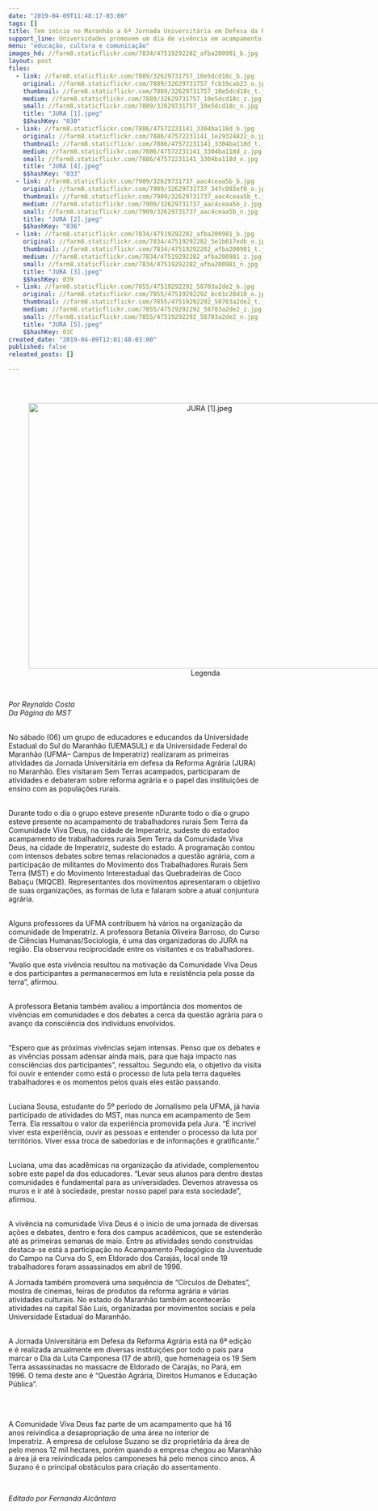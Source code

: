 ```yaml
---
date: "2019-04-09T11:48:17-03:00"
tags: []
title: Tem início no Maranhão a 6ª Jornada Universitária em Defesa da Reforma Agrária
support_line: Universidades promovem um dia de vivência em acampamento de Sem Terra no estado do Maranhão
menu: "educação, cultura e comunicação"
images_hd: //farm8.staticflickr.com/7834/47519292282_afba200981_b.jpg
layout: post
files:
  - link: //farm8.staticflickr.com/7889/32629731757_10e5dcd18c_b.jpg
    original: //farm8.staticflickr.com/7889/32629731757_fcb19cab23_o.jpg
    thumbnail: //farm8.staticflickr.com/7889/32629731757_10e5dcd18c_t.jpg
    medium: //farm8.staticflickr.com/7889/32629731757_10e5dcd18c_z.jpg
    small: //farm8.staticflickr.com/7889/32629731757_10e5dcd18c_n.jpg
    title: "JURA [1].jpeg"
    $$hashKey: "030"
  - link: //farm8.staticflickr.com/7886/47572231141_3304ba118d_b.jpg
    original: //farm8.staticflickr.com/7886/47572231141_1e29324822_o.jpg
    thumbnail: //farm8.staticflickr.com/7886/47572231141_3304ba118d_t.jpg
    medium: //farm8.staticflickr.com/7886/47572231141_3304ba118d_z.jpg
    small: //farm8.staticflickr.com/7886/47572231141_3304ba118d_n.jpg
    title: "JURA [4].jpeg"
    $$hashKey: "033"
  - link: //farm8.staticflickr.com/7909/32629731737_aac4ceaa5b_b.jpg
    original: //farm8.staticflickr.com/7909/32629731737_34fc093ef0_o.jpg
    thumbnail: //farm8.staticflickr.com/7909/32629731737_aac4ceaa5b_t.jpg
    medium: //farm8.staticflickr.com/7909/32629731737_aac4ceaa5b_z.jpg
    small: //farm8.staticflickr.com/7909/32629731737_aac4ceaa5b_n.jpg
    title: "JURA [2].jpeg"
    $$hashKey: "036"
  - link: //farm8.staticflickr.com/7834/47519292282_afba200981_b.jpg
    original: //farm8.staticflickr.com/7834/47519292282_5e1b617edb_o.jpg
    thumbnail: //farm8.staticflickr.com/7834/47519292282_afba200981_t.jpg
    medium: //farm8.staticflickr.com/7834/47519292282_afba200981_z.jpg
    small: //farm8.staticflickr.com/7834/47519292282_afba200981_n.jpg
    title: "JURA [3].jpeg"
    $$hashKey: 039
  - link: //farm8.staticflickr.com/7855/47519292292_58703a2de2_b.jpg
    original: //farm8.staticflickr.com/7855/47519292292_bc61c28d10_o.jpg
    thumbnail: //farm8.staticflickr.com/7855/47519292292_58703a2de2_t.jpg
    medium: //farm8.staticflickr.com/7855/47519292292_58703a2de2_z.jpg
    small: //farm8.staticflickr.com/7855/47519292292_58703a2de2_n.jpg
    title: "JURA [5].jpeg"
    $$hashKey: 03C
created_date: "2019-04-09T12:01:48-03:00"
published: false
releated_posts: []

---
```

<p>&nbsp;</p>

<div style="text-align:center">
<figure class="image" style="display:inline-block"><img alt="JURA [1].jpeg" height="525" src="//farm8.staticflickr.com/7889/32629731757_10e5dcd18c_b.jpg" width="700" />
<figcaption>Legenda</figcaption>
</figure>
</div>

<p><br />
<em>Por Reynaldo Costa<br />
Da P&aacute;gina do MST </em></p>

<p><br />
No s&aacute;bado (06) um grupo de educadores e educandos da Universidade Estadual do Sul do Maranh&atilde;o (UEMASUL) e da Universidade Federal do Maranh&atilde;o (UFMA&ndash; Campus de Imperatriz) realizaram as primeiras atividades da Jornada Universit&aacute;ria em defesa da Reforma Agr&aacute;ria (JURA) no Maranh&atilde;o. Eles visitaram Sem Terras acampados, participaram de atividades e debateram sobre reforma agr&aacute;ria e o papel das institui&ccedil;&otilde;es de ensino com as popula&ccedil;&otilde;es rurais.</p>

<p><br />
Durante todo o dia o grupo esteve presente nDurante todo o dia o grupo esteve presente no acampamento de trabalhadores rurais Sem Terra da Comunidade Viva Deus, na cidade de Imperatriz, sudeste do estadoo acampamento de trabalhadores rurais Sem Terra da Comunidade Viva Deus, na cidade de Imperatriz, sudeste do estado. A programa&ccedil;&atilde;o contou com intensos debates sobre temas relacionados a quest&atilde;o agr&aacute;ria, com a participa&ccedil;&atilde;o de militantes do Movimento dos Trabalhadores Rurais Sem Terra (MST) e do Movimento Interestadual das Quebradeiras de Coco Baba&ccedil;u (MIQCB). Representantes dos movimentos apresentaram o objetivo de suas organiza&ccedil;&otilde;es, as formas de luta e falaram sobre a atual conjuntura agr&aacute;ria.</p>

<p><br />
Alguns professores da UFMA contribuem h&aacute; v&aacute;rios na organiza&ccedil;&atilde;o da comunidade de Imperatriz. A professora Betania Oliveira Barroso, do Curso de Ci&ecirc;ncias Humanas/Sociologia, &eacute; uma das organizadoras do JURA na regi&atilde;o. Ela observou reciprocidade entre os visitantes e os trabalhadores.</p>

<p>&ldquo;Avalio que esta viv&ecirc;ncia resultou na motiva&ccedil;&atilde;o da Comunidade Viva Deus e dos participantes a permanecermos em luta e resist&ecirc;ncia pela posse da terra&rdquo;, afirmou.</p>

<p><br />
A professora Betania tamb&eacute;m avaliou a import&acirc;ncia dos momentos de viv&ecirc;ncias em comunidades e dos debates a cerca da quest&atilde;o agr&aacute;ria para o avan&ccedil;o da consci&ecirc;ncia dos indiv&iacute;duos envolvidos.</p>

<p><br />
&ldquo;Espero que as pr&oacute;ximas viv&ecirc;ncias sejam intensas. Penso que os debates e as viv&ecirc;ncias possam adensar ainda mais, para que haja impacto nas consci&ecirc;ncias dos participantes&rdquo;, ressaltou. Segundo ela, o objetivo da visita foi ouvir e entender como est&aacute; o processo de luta pela terra daqueles trabalhadores e os momentos pelos quais eles est&atilde;o passando.</p>

<p><br />
Luciana Sousa, estudante do 5&ordm; per&iacute;odo de Jornalismo pela UFMA, j&aacute; havia participado de atividades do MST, mas nunca em acampamento de Sem Terra. Ela ressaltou o valor da experi&ecirc;ncia promovida pela Jura. &ldquo;&Eacute; incr&iacute;vel viver esta experi&ecirc;ncia, ouvir as pessoas e entender o processo da luta por territ&oacute;rios. Viver essa troca de sabedorias e de informa&ccedil;&otilde;es &eacute; gratificante.&rdquo;</p>

<p><br />
Luciana, uma das acad&ecirc;micas na organiza&ccedil;&atilde;o da atividade, complementou sobre este papel da dos educadores. &ldquo;Levar seus alunos para dentro destas comunidades &eacute; fundamental para as universidades. Devemos atravessa os muros e ir at&eacute; &agrave; sociedade, prestar nosso papel para esta sociedade&rdquo;, afirmou.</p>

<p><br />
A viv&ecirc;ncia na comunidade Viva Deus &eacute; o inicio de uma jornada de diversas a&ccedil;&otilde;es e debates, dentro e fora dos campus acad&ecirc;micos, que se estender&atilde;o at&eacute; as primeiras semanas de maio. Entre as atividades sendo constru&iacute;das destaca-se est&aacute; a participa&ccedil;&atilde;o no Acampamento Pedag&oacute;gico da Juventude do Campo na Curva do S, em Eldorado dos Caraj&aacute;s, local onde 19 trabalhadores foram assassinados em abril de 1996.</p>

<p>A Jornada tamb&eacute;m promover&aacute; uma sequ&ecirc;ncia de &ldquo;C&iacute;rculos de Debates&rdquo;, mostra de cinemas, feiras de produtos da reforma agr&aacute;ria e v&aacute;rias atividades culturais. No estado do Maranh&atilde;o tamb&eacute;m acontecer&atilde;o atividades na capital S&atilde;o Lu&iacute;s, organizadas por movimentos sociais e pela Universidade Estadual do Maranh&atilde;o.</p>

<p><br />
A&nbsp;Jornada Universit&aacute;ria em Defesa da Reforma Agr&aacute;ria est&aacute; na 6&ordf; edi&ccedil;&atilde;o e&nbsp;&eacute; realizada anualmente em diversas institui&ccedil;&otilde;es&nbsp;por todo o pa&iacute;s&nbsp;para marcar o Dia da Luta Camponesa (17 de abril), que homenageia&nbsp;os 19&nbsp;Sem Terra&nbsp;assassinadas no massacre de Eldorado de Caraj&aacute;s, no Par&aacute;, em 1996.&nbsp;O tema deste ano &eacute; &ldquo;Quest&atilde;o Agr&aacute;ria, Direitos Humanos e Educa&ccedil;&atilde;o P&uacute;blica&rdquo;.</p>

<p>&nbsp;
<p><br />
A Comunidade Viva Deus faz parte de um acampamento que h&aacute; 16 anos&nbsp;reivindica a desapropria&ccedil;&atilde;o de uma &aacute;rea no interior de Imperatriz.&nbsp;A&nbsp;empresa de celulose Suzano&nbsp;se diz propriet&aacute;ria da &aacute;rea de pelo menos 12 mil hectares, por&eacute;m quando a empresa chegou ao Maranh&atilde;o a &aacute;rea j&aacute; era reivindicada pelos camponeses h&aacute; pelo menos cinco anos. A Suzano &eacute; o principal&nbsp;obst&aacute;culos para cria&ccedil;&atilde;o do&nbsp;assentamento.</p>
</p>

<p>&nbsp;</p>

<p><em>Editado por Fernanda Alc&acirc;ntara</em></p>

